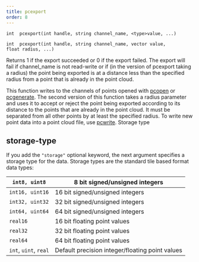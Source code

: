 ```yaml
---
title: pcexport
order: 8
---
```

`int  pcexport(int handle, string channel_name, <type>value, ...)`

`int  pcexport(int handle, string channel_name, vector value, float radius, ...)`

Returns 1 if the export succeeded or 0 if the export failed.
The export will fail if channel_name is not read-write or if (in the
version of pcexport taking a radius) the point being exported is at a
distance less than the specified radius from a point that is already in the
point cloud.

This function writes to the channels of points opened with [pcopen](/en/houdini-vex/point-clouds-and-3d-images/pcopen "Returns a handle to a point cloud file.") or
[pcgenerate](/en/houdini-vex/point-clouds-and-3d-images/pcgenerate "Generates a point cloud."). The second version of this function takes a radius parameter and uses it to accept or reject the point being exported according to its distance to the points that are already in the point cloud. It must be separated from all other points by at least the specified radius. To write new point data into a point cloud file, use [pcwrite](/en/houdini-vex/point-clouds-and-3d-images/pcwrite "Writes data to a point cloud file.").
Storage type

## storage-type

If you add the `"storage"` optional keyword, the next argument specifies a storage type for the data.
Storage types are the standard tile based format data types:

| `int8, uint8` | 8 bit signed/unsigned integers |
| --- | --- |
| `int16, uint16` | 16 bit signed/unsigned integers |
| `int32, uint32` | 32 bit signed/unsigned integers |
| `int64, uint64` | 64 bit signed/unsigned integers |
| `real16` | 16 bit floating point values |
| `real32` | 32 bit floating point values |
| `real64` | 64 bit floating point values |
| `int`, `uint`, `real` | Default precision integer/floating point values |
